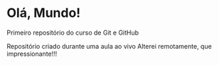 # Olá, Mundo!
Primeiro repositório do curso de Git e GitHub

Repositório criado durante uma aula ao vivo
Alterei remotamente, que impressionante!!!

